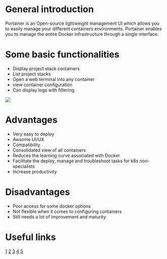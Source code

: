 
# General introduction
Portainer is an Open-source lightweight management UI which allows you to easily manage your different containers environments. Portainer enables you to manage the entire Docker infrastructure through a single interface.

# Some basic functionalities
 * Display project stack containers
 * List project stacks
 * Open a web terminal into any container
 * view container configuration
 * Can display logs with filtering
 
![](https://2.bp.blogspot.com/-N7piChMnv4Y/XNv01GHPOlI/AAAAAAAACw4/x41sXFftxpAFin_tsFLH7v-WwAZbS-nwACLcBGAs/w1200-h630-p-k-no-nu/portainer.png)
 
# Advantages
 * Very easy to deploy
 * Awsome UI/UX
 * Compatibility
 * Consolidated view of all containers
 * Reduces the learning curve associated with Docker
 * Facilitate the deploy, manage and troubleshoot tasks for k8s non-specialists
 * Increase productivity
# Disadvantages
* Poor access for some docker options
* Not flexible when it comes to configuring containers
* Still needs a lot of improvement and maturity

# Useful links

[1](https://www.youtube.com/watch?v=8q9k1qzXRk4)
[2](https://www.portainer.io/)
[3](https://docs.docksal.io/use-cases/portainer/)
[4](https://github.com/portainer/portainer)
[5](https://hub.docker.com/r/portainer/portainer)
